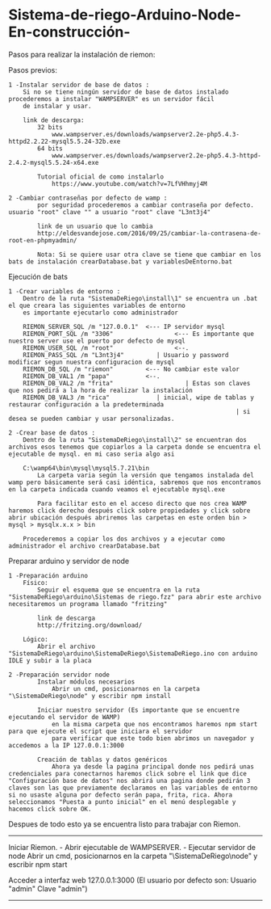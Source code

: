 # Sistema-de-riego-Arduino-Node-En-construcción- 

Pasos para realizar la instalación de riemon:

Pasos previos:

	1 -Instalar servidor de base de datos :
		Si no se tiene ningún servidor de base de datos instalado procederemos a instalar "WAMPSERVER" es un servidor fácil
		de instalar y usar.

		link de descarga:
			32 bits
				www.wampserver.es/downloads/wampserver2.2e-php5.4.3-httpd2.2.22-mysql5.5.24-32b.exe
			64 bits 
				www.wampserver.es/downloads/wampserver2.2e-php5.4.3-httpd-2.4.2-mysql5.5.24-x64.exe

			Tutorial oficial de como instalarlo
				https://www.youtube.com/watch?v=7LfVHhmyj4M
	
	2 -Cambiar contraseñas por defecto de wamp :
			por seguridad procederemos a cambiar contraseña por defecto. usuario "root" clave "" a usuario "root" clave "L3nt3j4"
			
			link de un usuario que lo cambia
			http://eldesvandejose.com/2016/09/25/cambiar-la-contrasena-de-root-en-phpmyadmin/
			
			Nota: Si se quiere usar otra clave se tiene que cambiar en los bats de instalación crearDatabase.bat y variablesDeEntorno.bat

Ejecución de bats

	1 -Crear variables de entorno :
		Dentro de la ruta "SistemaDeRiego\install\1" se encuentra un .bat el que creara las siguientes variables de entorno
		es importante ejecutarlo como administrador
		
		RIEMON_SERVER_SQL /m "127.0.0.1"  <--- IP servidor mysql
		RIEMON_PORT_SQL /m "3306"				  <--- Es importante que nuestro server use el puerto por defecto de mysql
		RIEMON_USER_SQL /m "root"				  <--.
		RIEMON_PASS_SQL /m "L3nt3j4"         | Usuario y password modificar segun nuestra configuracion de mysql
		RIEMON_DB_SQL /m "riemon"         <--- No cambiar este valor
		RIEMON_DB_VAL1 /m "papa"          <--.
		RIEMON_DB_VAL2 /m "frita"				     | Estas son claves que nos pedirá a la hora de realizar la instalación
		RIEMON_DB_VAL3 /m "rica"             | inicial, wipe de tablas y restaurar configuración a la predeterminada
													               | si desea se pueden cambiar y usar personalizadas.

	2 -Crear base de datos :
		Dentro de la ruta "SistemaDeRiego\install\2" se encuentran dos archivos esos tenemos que copiarlos a la carpeta donde se encuentra el ejecutable de mysql. en mi caso seria algo asi 

		C:\wamp64\bin\mysql\mysql5.7.21\bin 
			La carpeta varia según la versión que tengamos instalada del wamp pero básicamente será casi idéntica, sabremos que nos encontramos en la carpeta indicada cuando veamos el ejecutable mysql.exe

			Para facilitar esto en el acceso directo que nos crea WAMP haremos click derecho después click sobre propiedades y click sobre abrir ubicación después abriremos las carpetas en este orden bin > mysql > mysqlx.x.x > bin

		Procederemos a copiar los dos archivos y a ejecutar como administrador el archivo crearDatabase.bat

Preparar arduino y servidor de node

	1 -Preparación arduino
		Físico:
			Seguir el esquema que se encuentra en la ruta "SistemaDeRiego\arduino\Sistemas de riego.fzz" para abrir este archivo necesitaremos un programa llamado "fritzing"

			link de descarga
			http://fritzing.org/download/

		Lógico:
			Abrir el archivo "SistemaDeRiego\arduino\SistemaDeRiego\SistemaDeRiego.ino con arduino IDLE y subir a la placa

	2 -Preparación servidor node
			Instalar módulos necesarios
				Abrir un cmd, posicionarnos en la carpeta "\SistemaDeRiego\node" y escribir npm install

			Iniciar nuestro servidor (Es importante que se encuentre ejecutando el servidor de WAMP)
				en la misma carpeta que nos encontramos haremos npm start para que ejecute el script que iniciara el servidor
				para verificar que este todo bien abrimos un navegador y accedemos a la IP 127.0.0.1:3000

			Creación de tablas y datos genéricos
				Ahora ya desde la pagina principal donde nos pedirá unas credenciales para conectarnos haremos click sobre el link que dice "Configuración base de datos" nos abrirá una pagina donde pedirán 3 claves son las que previamente declaramos en las variables de entorno si no usaste alguna por defecto serán papa, frita, rica. Ahora seleccionamos "Puesta a punto inicial" en el menú desplegable y hacemos click sobre OK.

Despues de todo esto ya se encuentra listo para trabajar con Riemon.

**********************************************************************************

Iniciar Riemon.
	- Abrir ejecutable de WAMPSERVER.
	- Ejecutar servidor de node 
		Abrir un cmd, posicionarnos en la carpeta "\SistemaDeRiego\node" y escribir npm start

Acceder a interfaz web
	127.0.0.1:3000 (El usuario por defecto son: Usuario "admin" Clave "admin")

***********************************************************************************
